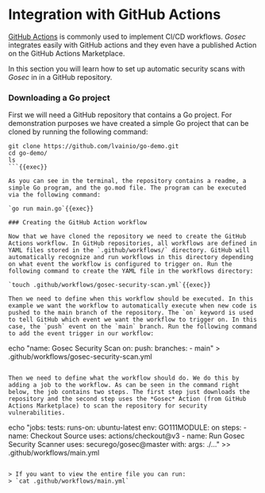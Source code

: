 # Integration with GitHub Actions

[GitHub Actions](https://docs.github.com/en/actions) is commonly used to implement CI/CD workflows. *Gosec* integrates easily with GitHub actions and they even have a published Action on the GitHub Actions Marketplace. 

In this section you will learn how to set up automatic security scans with *Gosec* in in a GitHub repository.

### Downloading a Go project

First we will need a GitHub repository that contains a Go project. For demonstration purposes we have created a simple Go project that can be cloned by running the following command:

```
git clone https://github.com/lvainio/go-demo.git
cd go-demo/
ls
```{{exec}}

As you can see in the terminal, the repository contains a readme, a simple Go program, and the go.mod file. The program can be executed via the following command:

`go run main.go`{{exec}}

### Creating the GitHub Action workflow

Now that we have cloned the repository we need to create the GitHub Actions workflow. In GitHub repositories, all workflows are defined in YAML files stored in the `.github/workflows/` directory. GitHub will automatically recognize and run workflows in this directory depending on what event the workflow is configured to trigger on. Run the following command to create the YAML file in the workflows directory:

`touch .github/workflows/gosec-security-scan.yml`{{exec}}

Then we need to define when this workflow should be executed. In this example we want the workflow to automatically execute when new code is pushed to the main branch of the repository. The `on` keyword is used to tell GitHub which event we want the workflow to trigger on. In this case, the `push` event on the `main` branch. Run the following command to add the event trigger in our workflow:

```
echo "name: Gosec Security Scan
on:
  push:
    branches:
      - main" > .github/workflows/gosec-security-scan.yml
```{{exec}}

Then we need to define what the workflow should do. We do this by adding a job to the workflow. As can be seen in the command right below, the job contains two steps. The first step just downloads the repository and the second step uses the *Gosec* Action (from GitHub Actions Marketplace) to scan the repository for security vulnerabilities.

```
echo "jobs:
  tests:
    runs-on: ubuntu-latest
    env:
      GO111MODULE: on
    steps:
      - name: Checkout Source
        uses: actions/checkout@v3
      - name: Run Gosec Security Scanner
        uses: securego/gosec@master
        with:
          args: ./..." >> .github/workflows/main.yml
```{{exec}}

> If you want to view the entire file you can run:
> `cat .github/workflows/main.yml`





